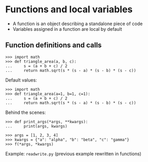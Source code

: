 # Functions and local variables

  * A function is an object describing a standalone piece of code
  * Variables assigned in a function are local by default

## Function definitions and calls

    >>> import math
    >>> def triangle_area(a, b, c):
    ...     s = (a + b + c) / 2 
    ...     return math.sqrt(s * (s - a) * (s - b) * (s - c))

Default values:

    >>> import math
    >>> def triangle_area(a=1, b=1, c=1):
    ...     s = (a + b + c) / 2 
    ...     return math.sqrt(s * (s - a) * (s - b) * (s - c))

Behind the scenes:

    >>> def print_args(*args, **kwargs):
    ...     print(args, kwargs)

    >>> args = [1, 2, 3, 4]
    >>> kwargs = {"a": "alpha", "b": "beta", "c": "gamma"}
    >>> f(*args, *kwargs)

Example: `readwrite.py` (previous example rewritten in functions)
